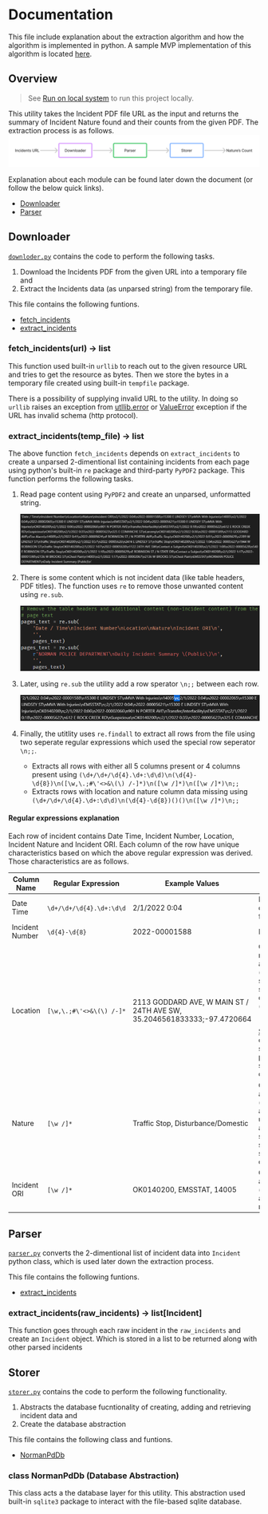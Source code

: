 # Documentation
This file include explanation about the extraction algorithm and how the algorithm is implemented in python. A sample MVP implementation of this algorithm is located [here](../notebooks/MVP.ipynb).

## Overview
> See [Run on local system](../README.md) to run this project locally.

This utility takes the Incident PDF file URL as the input and returns the summary of Incident Nature found and their counts from the given PDF. The extraction process is as follows.
![Process-Flow.png](./resources/Process-Flow.png)

Explanation about each module can be found later down the document (or follow the below quick links).
- [Downloader](#downloader)
- [Parser](#parser)

## Downloader
[`downloder.py`](../project0/downloader.py) contains the code to perform the following tasks.
1. Download the Incidents PDF from the given URL into a temporary file and
2. Extract the Incidents data (as unparsed string) from the temporary file.

This file contains the following funtions.
- [fetch_incidents](#fetchincidentsurl---list)
- [extract_incidents](#extractincidentstempfile---list)


### fetch_incidents(url) -> list
This function used built-in `urllib` to reach out to the given resource URL and tries to get the resource as bytes. Then we store the bytes in a temporary file created using built-in `tempfile` package.

There is a possibility of supplying invalid URL to the utility. In doing so `urllib` raises an exception from [utllib.error](https://docs.python.org/3/library/urllib.error.html#module-urllib.error) or [ValueError](https://docs.python.org/3/library/exceptions.html#ValueError) exception if the URL has invalid schema (http protocol).

### extract_incidents(temp_file) -> list
The above function `fetch_incidents` depends on `extract_incidents` to create a unparsed 2-dimentional list containing incidents from each page using python's built-in `re` package and third-party `PyPDF2` package. This function performs the following tasks.

1. Read page content using `PyPDF2` and create an unparsed, unformatted string.

    ![Unparsed-Page-Data](./resources/Downloader-P1.png)
2. There is some content which is not incident data (like table headers, PDF titles). The function uses `re` to remove those unwanted content using `re.sub`.

    ![Unwanted-Content-Removal](./resources/Downloader-P2.png)
3. Later, using `re.sub` the utility add a row sperator `\n;;` between each row.

    ![Added-Row-Seperator](./resources/Downloader-P3.png)
4. Finally, the utitlity uses `re.findall` to extract all rows from the file using two seperate regular expressions which used the special row seperator `\n;;`.
    * Extracts all rows with either all 5 columns present or 4 columns present using `(\d+/\d+/\d{4}.\d+:\d\d)\n(\d{4}-\d{8})\n([\w,\.;#\'<>&\(\) /-]*)\n([\w /]*)\n([\w /]*)\n;;`
    * Extracts rows with location and nature column data missing using `(\d+/\d+/\d{4}.\d+:\d\d)\n(\d{4}-\d{8})()()\n([\w /]*)\n;;`

#### Regular expressions explanation
Each row of incident contains Date Time, Incident Number, Location, Incident Nature and Incident ORI. Each column of the row have unique characteristics based on which the above regular expression was derived. Those characteristics are as follows.

| Column Name  | Regular Expression  | Example Values | Comment |
|-----------|----------|-------------|-------------|
|Date Time|`\d+/\d+/\d{4}.\d+:\d\d`|2/1/2022 0:04|Fixed datetime format|
|Incident Number|`\d{4}-\d{8}`|2022-00001588|Fixed format|
|Location|`[\w,\.;#\'<>&\(\) /-]*`|2113 GODDARD AVE, W MAIN ST / 24TH AVE SW, 35.2046561833333;-97.4720664|Contains numbers, alphabets (uppercase), space and special characters (including `,.;#<>'&()-`). This [Sample File](../tests/resources/sample.pdf) contains some such possible special characters|
|Nature|`[\w /]*`|Traffic Stop, Disturbance/Domestic |Contains alphabets (lowercase and uppercase) along with space and slash (`/`) special character|
|Incident ORI|`[\w /]*`|OK0140200, EMSSTAT, 14005|Contains alphabets (uppercase) and numbers|

## Parser
[`parser.py`](../project0/parser.py) converts the 2-dimentional list of incident data into `Incident` python class, which is used later down the extraction process.

This file contains the following funtions.
- [extract_incidents](#extractincidentsrawincidents---listincident)

### extract_incidents(raw_incidents) -> list[Incident]
This function goes through each raw incident in the `raw_incidents` and create an `Incident` object. Which is stored in a list to be returned along with other parsed incidents

## Storer
[`storer.py`](../project0/storer.py) contains the code to perform the following functionality.
1. Abstracts the database fucntionality of creating, adding and retrieving incident data and
2. Create the database abstraction

This file contains the following class and funtions.
- [NormanPdDb](#class-normanpddb-database-abstraction)

### class NormanPdDb (Database Abstraction)
This class acts a the database layer for this utility. This abstraction used built-in `sqlite3` package to interact with the file-based sqlite database. 